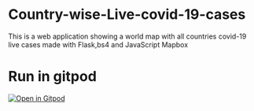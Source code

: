 # Country-wise-Live-covid-19-cases
This is a web application showing a world map with all countries covid-19 live cases made with Flask,bs4 and JavaScript Mapbox

# Run in gitpod
[![Open in Gitpod](https://gitpod.io/button/open-in-gitpod.svg)](https://gitpod.io/#https://github.com/parnabghosh1004/Country-wise-Live-covid-19-cases/blob/master/app.py)

